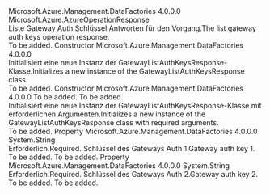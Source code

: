 <Type Name="GatewayListAuthKeysResponse" FullName="Microsoft.Azure.Management.DataFactories.Models.GatewayListAuthKeysResponse">
  <TypeSignature Language="C#" Value="public class GatewayListAuthKeysResponse : Microsoft.Azure.AzureOperationResponse" />
  <TypeSignature Language="ILAsm" Value=".class public auto ansi beforefieldinit GatewayListAuthKeysResponse extends Microsoft.Azure.AzureOperationResponse" />
  <TypeSignature Language="DocId" Value="T:Microsoft.Azure.Management.DataFactories.Models.GatewayListAuthKeysResponse" />
  <TypeSignature Language="VB.NET" Value="Public Class GatewayListAuthKeysResponse&#xA;Inherits AzureOperationResponse" />
  <TypeSignature Language="F#" Value="type GatewayListAuthKeysResponse = class&#xA;    inherit AzureOperationResponse" />
  <AssemblyInfo>
    <AssemblyName>Microsoft.Azure.Management.DataFactories</AssemblyName>
    <AssemblyVersion>4.0.0.0</AssemblyVersion>
  </AssemblyInfo>
  <Base>
    <BaseTypeName>Microsoft.Azure.AzureOperationResponse</BaseTypeName>
  </Base>
  <Interfaces />
  <Docs>
    <summary>
            <span data-ttu-id="81de4-101">Liste Gateway Auth Schlüssel Antworten für den Vorgang.</span><span class="sxs-lookup"><span data-stu-id="81de4-101">The list gateway auth keys operation response.</span></span>
            </summary>
    <remarks>To be added.</remarks>
  </Docs>
  <Members>
    <Member MemberName=".ctor">
      <MemberSignature Language="C#" Value="public GatewayListAuthKeysResponse ();" />
      <MemberSignature Language="ILAsm" Value=".method public hidebysig specialname rtspecialname instance void .ctor() cil managed" />
      <MemberSignature Language="DocId" Value="M:Microsoft.Azure.Management.DataFactories.Models.GatewayListAuthKeysResponse.#ctor" />
      <MemberSignature Language="VB.NET" Value="Public Sub New ()" />
      <MemberType>Constructor</MemberType>
      <AssemblyInfo>
        <AssemblyName>Microsoft.Azure.Management.DataFactories</AssemblyName>
        <AssemblyVersion>4.0.0.0</AssemblyVersion>
      </AssemblyInfo>
      <Parameters />
      <Docs>
        <summary>
            <span data-ttu-id="81de4-102">Initialisiert eine neue Instanz der GatewayListAuthKeysResponse-Klasse.</span><span class="sxs-lookup"><span data-stu-id="81de4-102">Initializes a new instance of the GatewayListAuthKeysResponse class.</span></span>
            </summary>
        <remarks>To be added.</remarks>
      </Docs>
    </Member>
    <Member MemberName=".ctor">
      <MemberSignature Language="C#" Value="public GatewayListAuthKeysResponse (string key1, string key2);" />
      <MemberSignature Language="ILAsm" Value=".method public hidebysig specialname rtspecialname instance void .ctor(string key1, string key2) cil managed" />
      <MemberSignature Language="DocId" Value="M:Microsoft.Azure.Management.DataFactories.Models.GatewayListAuthKeysResponse.#ctor(System.String,System.String)" />
      <MemberSignature Language="VB.NET" Value="Public Sub New (key1 As String, key2 As String)" />
      <MemberSignature Language="F#" Value="new Microsoft.Azure.Management.DataFactories.Models.GatewayListAuthKeysResponse : string * string -&gt; Microsoft.Azure.Management.DataFactories.Models.GatewayListAuthKeysResponse" Usage="new Microsoft.Azure.Management.DataFactories.Models.GatewayListAuthKeysResponse (key1, key2)" />
      <MemberType>Constructor</MemberType>
      <AssemblyInfo>
        <AssemblyName>Microsoft.Azure.Management.DataFactories</AssemblyName>
        <AssemblyVersion>4.0.0.0</AssemblyVersion>
      </AssemblyInfo>
      <Parameters>
        <Parameter Name="key1" Type="System.String" />
        <Parameter Name="key2" Type="System.String" />
      </Parameters>
      <Docs>
        <param name="key1">To be added.</param>
        <param name="key2">To be added.</param>
        <summary>
            <span data-ttu-id="81de4-103">Initialisiert eine neue Instanz der GatewayListAuthKeysResponse-Klasse mit erforderlichen Argumenten.</span><span class="sxs-lookup"><span data-stu-id="81de4-103">Initializes a new instance of the GatewayListAuthKeysResponse class with required arguments.</span></span>
            </summary>
        <remarks>To be added.</remarks>
      </Docs>
    </Member>
    <Member MemberName="Key1">
      <MemberSignature Language="C#" Value="public string Key1 { get; set; }" />
      <MemberSignature Language="ILAsm" Value=".property instance string Key1" />
      <MemberSignature Language="DocId" Value="P:Microsoft.Azure.Management.DataFactories.Models.GatewayListAuthKeysResponse.Key1" />
      <MemberSignature Language="VB.NET" Value="Public Property Key1 As String" />
      <MemberSignature Language="F#" Value="member this.Key1 : string with get, set" Usage="Microsoft.Azure.Management.DataFactories.Models.GatewayListAuthKeysResponse.Key1" />
      <MemberType>Property</MemberType>
      <AssemblyInfo>
        <AssemblyName>Microsoft.Azure.Management.DataFactories</AssemblyName>
        <AssemblyVersion>4.0.0.0</AssemblyVersion>
      </AssemblyInfo>
      <ReturnValue>
        <ReturnType>System.String</ReturnType>
      </ReturnValue>
      <Docs>
        <summary>
            <span data-ttu-id="81de4-104">Erforderlich.</span><span class="sxs-lookup"><span data-stu-id="81de4-104">Required.</span></span> <span data-ttu-id="81de4-105">Schlüssel des Gateways Auth 1.</span><span class="sxs-lookup"><span data-stu-id="81de4-105">Gateway auth key 1.</span></span>
            </summary>
        <value>To be added.</value>
        <remarks>To be added.</remarks>
      </Docs>
    </Member>
    <Member MemberName="Key2">
      <MemberSignature Language="C#" Value="public string Key2 { get; set; }" />
      <MemberSignature Language="ILAsm" Value=".property instance string Key2" />
      <MemberSignature Language="DocId" Value="P:Microsoft.Azure.Management.DataFactories.Models.GatewayListAuthKeysResponse.Key2" />
      <MemberSignature Language="VB.NET" Value="Public Property Key2 As String" />
      <MemberSignature Language="F#" Value="member this.Key2 : string with get, set" Usage="Microsoft.Azure.Management.DataFactories.Models.GatewayListAuthKeysResponse.Key2" />
      <MemberType>Property</MemberType>
      <AssemblyInfo>
        <AssemblyName>Microsoft.Azure.Management.DataFactories</AssemblyName>
        <AssemblyVersion>4.0.0.0</AssemblyVersion>
      </AssemblyInfo>
      <ReturnValue>
        <ReturnType>System.String</ReturnType>
      </ReturnValue>
      <Docs>
        <summary>
            <span data-ttu-id="81de4-106">Erforderlich.</span><span class="sxs-lookup"><span data-stu-id="81de4-106">Required.</span></span> <span data-ttu-id="81de4-107">Schlüssel des Gateways Auth 2.</span><span class="sxs-lookup"><span data-stu-id="81de4-107">Gateway auth key 2.</span></span>
            </summary>
        <value>To be added.</value>
        <remarks>To be added.</remarks>
      </Docs>
    </Member>
  </Members>
</Type>